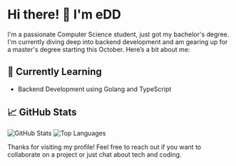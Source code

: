 # Hi there! 👋 I'm eDD

I'm a passionate Computer Science student, just got my bachelor's degree. I'm currently diving deep into backend development and am gearing up for a master's degree starting this October. Here’s a bit about me:

## 🌱 Currently Learning
- Backend Development using Golang and TypeScript

## 📈 GitHub Stats

![GitHub Stats](https://github-readme-stats.vercel.app/api?username=yourusername&show_icons=true&theme=radical)
![Top Languages](https://github-readme-stats.vercel.app/api/top-langs/?username=yourusername&layout=compact&theme=radical)

Thanks for visiting my profile! Feel free to reach out if you want to collaborate on a project or just chat about tech and coding.

